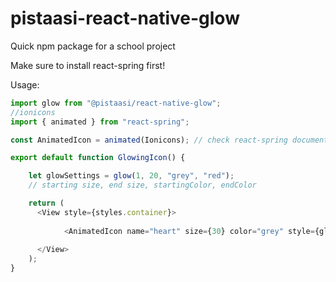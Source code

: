 # pistaasi-react-native-glow
Quick npm package for a school project

Make sure to install react-spring first! 

Usage: 

```javascript
import glow from "@pistaasi/react-native-glow";
//ionicons
import { animated } from "react-spring";

const AnimatedIcon = animated(Ionicons); // check react-spring documentation

export default function GlowingIcon() {

    let glowSettings = glow(1, 20, "grey", "red"); 
    // starting size, end size, startingColor, endColor

    return (
      <View style={styles.container}>
              
            <AnimatedIcon name="heart" size={30} color="grey" style={glowSettings}/>
           
      </View>
    );
}
```
